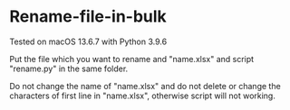 # Rename-file-in-bulk
Tested on macOS 13.6.7 with Python 3.9.6

Put the file which you want to rename and "name.xlsx" and script "rename.py" in the same folder.

Do not change the name of "name.xlsx" and do not delete or change the characters of first line in "name.xlsx", otherwise script will not working.
